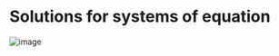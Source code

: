 # Solutions for systems of equation

![image](https://user-images.githubusercontent.com/14041622/37331333-a289f648-26de-11e8-8a32-88e807b8ead0.png)

